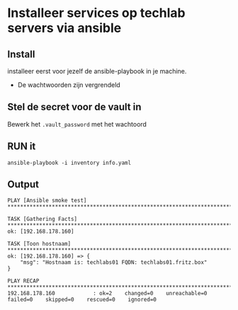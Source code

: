 # Installeer services op techlab servers via ansible

## Install
installeer eerst voor jezelf de ansible-playbook in je machine.
- De wachtwoorden zijn vergrendeld

## Stel de secret voor de vault in
Bewerk het ```.vault_password``` met het wachtoord
 
## RUN it
```ansible-playbook -i inventory info.yaml```

## Output
```
PLAY [Ansible smoke test] ********************************************************************************************************************************************************************************************************************************************************

TASK [Gathering Facts] ***********************************************************************************************************************************************************************************************************************************************************
ok: [192.168.178.160]

TASK [Toon hostnaam] *************************************************************************************************************************************************************************************************************************************************************
ok: [192.168.178.160] => {
    "msg": "Hostnaam is: techlabs01 FQDN: techlabs01.fritz.box"
}

PLAY RECAP ***********************************************************************************************************************************************************************************************************************************************************************
192.168.178.160            : ok=2    changed=0    unreachable=0    failed=0    skipped=0    rescued=0    ignored=0   

```